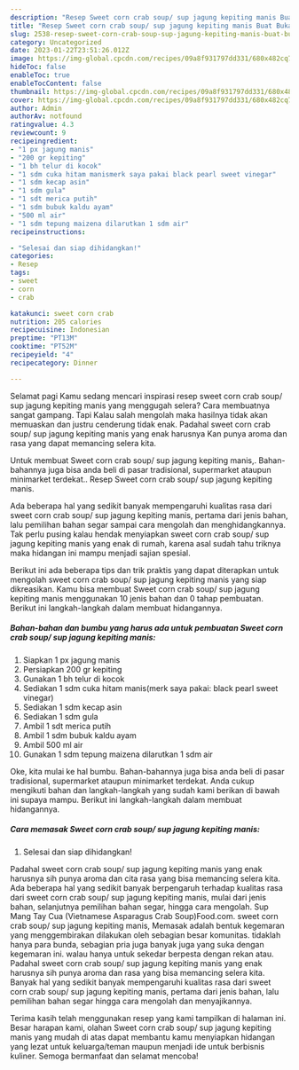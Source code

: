 ```yaml
---
description: "Resep Sweet corn crab soup/ sup jagung kepiting manis Buat Buka Puasa"
title: "Resep Sweet corn crab soup/ sup jagung kepiting manis Buat Buka Puasa"
slug: 2538-resep-sweet-corn-crab-soup-sup-jagung-kepiting-manis-buat-buka-puasa
category: Uncategorized
date: 2023-01-22T23:51:26.012Z
image: https://img-global.cpcdn.com/recipes/09a8f931797dd331/680x482cq70/sweet-corn-crab-soup-sup-jagung-kepiting-manis-foto-resep-utama.jpg
hideToc: false
enableToc: true
enableTocContent: false
thumbnail: https://img-global.cpcdn.com/recipes/09a8f931797dd331/680x482cq70/sweet-corn-crab-soup-sup-jagung-kepiting-manis-foto-resep-utama.jpg
cover: https://img-global.cpcdn.com/recipes/09a8f931797dd331/680x482cq70/sweet-corn-crab-soup-sup-jagung-kepiting-manis-foto-resep-utama.jpg
author: Admin
authorAv: notfound
ratingvalue: 4.3
reviewcount: 9
recipeingredient:
- "1 px jagung manis"
- "200 gr kepiting"
- "1 bh telur di kocok"
- "1 sdm cuka hitam manismerk saya pakai black pearl sweet vinegar"
- "1 sdm kecap asin"
- "1 sdm gula"
- "1 sdt merica putih"
- "1 sdm bubuk kaldu ayam"
- "500 ml air"
- "1 sdm tepung maizena dilarutkan 1 sdm air"
recipeinstructions:

- "Selesai dan siap dihidangkan!"
categories:
- Resep
tags:
- sweet
- corn
- crab

katakunci: sweet corn crab 
nutrition: 205 calories
recipecuisine: Indonesian
preptime: "PT13M"
cooktime: "PT52M"
recipeyield: "4"
recipecategory: Dinner

---
```



Selamat pagi Kamu sedang mencari inspirasi resep sweet corn crab soup/ sup jagung kepiting manis yang menggugah selera? Cara membuatnya sangat gampang. Tapi Kalau salah mengolah maka hasilnya tidak akan memuaskan dan justru cenderung tidak enak. Padahal sweet corn crab soup/ sup jagung kepiting manis yang enak harusnya Kan punya aroma dan rasa yang dapat memancing selera kita.


Untuk membuat Sweet corn crab soup/ sup jagung kepiting manis,. Bahan-bahannya juga bisa anda beli di pasar tradisional, supermarket ataupun minimarket terdekat.. Resep Sweet corn crab soup/ sup jagung kepiting manis.

Ada beberapa hal yang sedikit banyak mempengaruhi kualitas rasa dari sweet corn crab soup/ sup jagung kepiting manis, pertama dari jenis bahan, lalu pemilihan bahan segar sampai cara mengolah dan menghidangkannya. Tak perlu pusing kalau hendak menyiapkan sweet corn crab soup/ sup jagung kepiting manis yang enak di rumah, karena asal sudah tahu triknya maka hidangan ini mampu menjadi sajian spesial.


Berikut ini ada beberapa tips dan trik praktis yang dapat diterapkan untuk mengolah sweet corn crab soup/ sup jagung kepiting manis yang siap dikreasikan. Kamu bisa membuat Sweet corn crab soup/ sup jagung kepiting manis menggunakan 10 jenis bahan dan 0 tahap pembuatan. Berikut ini langkah-langkah dalam membuat hidangannya.

<!--inarticleads1-->

##### Bahan-bahan dan bumbu yang harus ada untuk pembuatan Sweet corn crab soup/ sup jagung kepiting manis:

1. Siapkan 1 px jagung manis
1. Persiapkan 200 gr kepiting
1. Gunakan 1 bh telur di kocok
1. Sediakan 1 sdm cuka hitam manis(merk saya pakai: black pearl sweet vinegar)
1. Sediakan 1 sdm kecap asin
1. Sediakan 1 sdm gula
1. Ambil 1 sdt merica putih
1. Ambil 1 sdm bubuk kaldu ayam
1. Ambil 500 ml air
1. Gunakan 1 sdm tepung maizena dilarutkan 1 sdm air


Oke, kita mulai ke hal bumbu. Bahan-bahannya juga bisa anda beli di pasar tradisional, supermarket ataupun minimarket terdekat. Anda cukup mengikuti bahan dan langkah-langkah yang sudah kami berikan di bawah ini supaya mampu. Berikut ini langkah-langkah dalam membuat hidangannya. 

<!--inarticleads2-->

##### Cara memasak Sweet corn crab soup/ sup jagung kepiting manis:


1. Selesai dan siap dihidangkan!

Padahal sweet corn crab soup/ sup jagung kepiting manis yang enak harusnya sih punya aroma dan cita rasa yang bisa memancing selera kita. Ada beberapa hal yang sedikit banyak berpengaruh terhadap kualitas rasa dari sweet corn crab soup/ sup jagung kepiting manis, mulai dari jenis bahan, selanjutnya pemilihan bahan segar, hingga cara mengolah. Sup Mang Tay Cua (Vietnamese Asparagus Crab Soup)Food.com. sweet corn crab soup/ sup jagung kepiting manis, Memasak adalah bentuk kegemaran yang menggembirakan dilakukan oleh sebagian besar komunitas. tidaklah hanya para bunda, sebagian pria juga banyak juga yang suka dengan kegemaran ini. walau hanya untuk sekedar berpesta dengan rekan atau. Padahal sweet corn crab soup/ sup jagung kepiting manis yang enak harusnya sih punya aroma dan rasa yang bisa memancing selera kita. Banyak hal yang sedikit banyak mempengaruhi kualitas rasa dari sweet corn crab soup/ sup jagung kepiting manis, pertama dari jenis bahan, lalu pemilihan bahan segar hingga cara mengolah dan menyajikannya. 

Terima kasih telah menggunakan resep yang kami tampilkan di halaman ini. Besar harapan kami, olahan Sweet corn crab soup/ sup jagung kepiting manis yang mudah di atas dapat membantu kamu menyiapkan hidangan yang lezat untuk keluarga/teman maupun menjadi ide untuk berbisnis kuliner. Semoga bermanfaat dan selamat mencoba!
